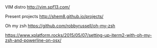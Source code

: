 VIM distro http://vim.spf13.com/

Present projects http://shem8.github.io/projects/

Oh my zsh https://github.com/robbyrussell/oh-my-zsh

https://www.xplatform.rocks/2015/05/07/setting-up-iterm2-with-oh-my-zsh-and-powerline-on-osx/


